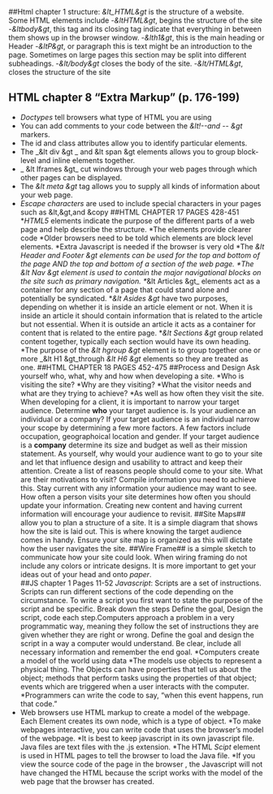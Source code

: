 
##Html chapter 1 structure:
_&lt_HTML&gt_ is the structure of a website. Some HTML elements include
-_&ltHTML&gt_, begins the structure of the site
-_&ltbody&gt_, this tag and its closing tag indicate that everything in between them shows up in the browser window.
 -_&lth1&gt_, this is the main heading or Header
-_&ltP&gt_, or paragraph this is text might be an introduction to the page. Sometimes on large pages this section may be split into different subheadings.
-_&lt/body&gt_ closes the body of the site.
-_&lt/HTML&gt_, closes the structure of the site
 
## HTML chapter 8 “Extra Markup” (p. 176-199)
* _Doctypes_ tell browsers what type of HTML you are using
* You can add comments to your code between the _&lt!--and -- &gt_ markers.
* The id and class attributes allow you to identify particular elements.
* The _&lt div &gt _ and &lt span &gt elements allows you to group block-level and inline elements together. 
* _ &lt Iframes &gt_ cut windows through your web pages through which other pages can be displayed.
* The _&lt meta &gt_ tag allows you to supply all kinds of information about your web page.
* _Escape characters_ are used to include special characters in your pages such as &lt,&gt,and &copy 
##HTML CHAPTER 17 PAGES 428-451
*_HTML5_  elements indicate the purpose of the different parts of a web page and help describe the structure.
*The elements provide clearer code 
*Older browsers need to be told which elements are block level elements.
*Extra Javascript is needed if the browser is very old
*The __&lt Header and Footer &gt_ elements can be used for the top and bottom of the page _AND_ the top and bottom of a section of the web page.
*The __&lt Nav &gt_ element is used to contain the major navigational blocks on the site such as primary navigation.
*__&lt Articles &gt_ elements act as a container for any section of a page that could stand alone and potentially be syndicated.
*_&lt Asides &gt_ have two purposes, depending on whether it is inside an article element or not. When it is inside an article it should contain information that is related to the article but not essential. When it is outside an article it acts as a container for content that is related to the entire page.
*_&lt Sections &gt_ group related content together, typically each section would have its own heading.
*The purpose of the _&lt hgroup &gt_ element is to group together one or more _&lt H1  &gt_through _&lt H6  &gt_ elements so they are treated as one. 
##HTML CHAPTER 18 PAGES 452-475
##Process and Design
Ask yourself who, what, why and how when developing a site. 
*Who is visiting the site?
*Why are they visiting?
*What the visitor needs and what are they trying to achieve?
*As well as how often they visit the site.
When developing for a client, it is important to narrow your target audience. Determine **who** your target audience is. Is your audience an individual or a company? If your target audience is an individual narrow your scope by determining a few more factors.  A few factors include occupation, geographoical location and gender. 
If your target audience is a **company** determine its size and budget as well as their mission statement.
As yourself, why would your audience want to go to your site and let that influence design and usability to attract and keep their attention.
Create a list of reasons people should come to your site. What are their motivations to visit? Compile information you need to achieve this. Stay current with any information your audience may want to see. 
How often a person visits your site determines how often you should update your information. Creating new content and having current information will encourage your audience to revisit. 
##Site Maps## allow you to plan a structure of a site. It is a simple diagram that shows how the site is laid out. This is where knowing the target audience comes in handy. Ensure your site map is organized as this will dictate how the user navigates the site. 
##Wire Frame## is a simple sketch to communicate how your site could look. When wiring framing do not include any colors or intricate designs. It is more important to get your ideas out of your head and onto *paper*.  
##JS chapter 1 Pages 11-52
_Javascript_: Scripts are a set of instructions. Scripts can run different sections of the code depending on the circumstance. To write a script you first want to state the purpose of the script and be specific. Break down the steps
Define the goal, Design the script, code each step.Computers approach a problem in a very programmatic way, meaning they follow the set of instructions they are given whether they are right or wrong.
Define the goal and design the script in a way a computer would understand. Be clear, include all necessary information and remember the end goal.
*Computers create a model of the world using data
*The models use objects to represent a physical thing. The Objects can have properties that tell us about the object; methods that perform tasks using the properties of that object;  events which are triggered when a user interacts with the computer.
*Programmers can write the code to say, “when this event happens, run that code.”
* Web browsers use HTML markup to create a  model of the webpage. Each Element creates its own node, which is a type of object.
*To make webpages interactive, you can write code that uses the browser’s model of the webpage. 
*It is best to keep javascript in its own javascript file. Java files are text files with the .js extension.
*The HTML _Scipt_ element is used in HTML pages to tell the browser to load the Java file.
*If you view the source code of the page in the browser , the Javascript will not have changed the HTML because the script works with the model of the web page that the browser has created.
